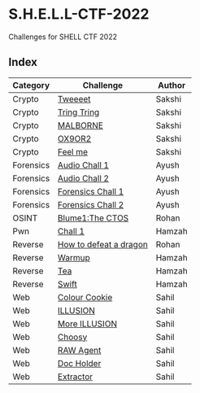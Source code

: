 # S.H.E.L.L-CTF-2022

Challenges for SHELL CTF 2022

## Index

| Category  | Challenge                                                            | Author | 
| --------- | -------------------------------------------------------------------- |------- |
| Crypto    | [Tweeeet](crypto/Tweeeet)                                            | Sakshi |
| Crypto    | [Tring Tring](crypto/Tring%20Tring)                                  | Sakshi |
| Crypto    | [MALBORNE](crypto/MALBORNE)                                          | Sakshi |
| Crypto    | [OX9OR2](crypto/OX9OR2)                                              | Sakshi |
| Crypto    | [Feel me](crypto/Feel%20me)                                          | Sakshi |
| Forensics | [Audio Chall 1](Forensics/audio%20chall%201)                         | Ayush  |
| Forensics | [Audio Chall 2](Forensics/audio%20chall%202)                         | Ayush  |
| Forensics | [Forensics Chall 1](Forensics/forensics%20chall%201)                 | Ayush  |
| Forensics | [Forensics Chall 2](Forensics/forensics%20chall%202)                 | Ayush  |
| OSINT     | [Blume1:The CTOS](OSINT/Blume1:The%20CTOS)                           | Rohan  |
| Pwn       | [Chall 1](pwn/chall1)                                                | Hamzah |
| Reverse   | [How to defeat a dragon](rev/How%20to%20defeat%20a%20dragon)         | Rohan  |
| Reverse   | [Warmup](rev/warmup)                                                 | Hamzah |
| Reverse   | [Tea](rev/tea)                                                       | Hamzah |
| Reverse   | [Swift](rev/swift)                                                   | Hamzah |
| Web       | [Colour Cookie](web/Colour%20Cookie)                                 | Sahil  |
| Web       | [ILLUSION](web/ILLUSION)                                             | Sahil  |
| Web       | [More ILLUSION](web/More%20ILLUSION)                                 | Sahil  |
| Web       | [Choosy](web/Choosy)                                                 | Sahil  |
| Web       | [RAW Agent](web/RAW%20Agent)                                         | Sahil  |
| Web       | [Doc Holder](web/Doc%20Holder)                                       | Sahil  |
| Web       | [Extractor](web/Extractor)                                           | Sahil  |


